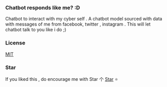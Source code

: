 ### Chatbot responds like me? :D 
Chatbot to interact with my cyber self .
A chatbot model sourced with data with messages of me from facebook, twitter , instagram .
This will let chatbot talk to you like i do ;)  

### License

[MIT](http://opensource.org/licenses/MIT)

### Star

If you liked this , do encourage me with Star 个 [Star](https://github.com/deathstar1/chatbot) ⭐️ 
